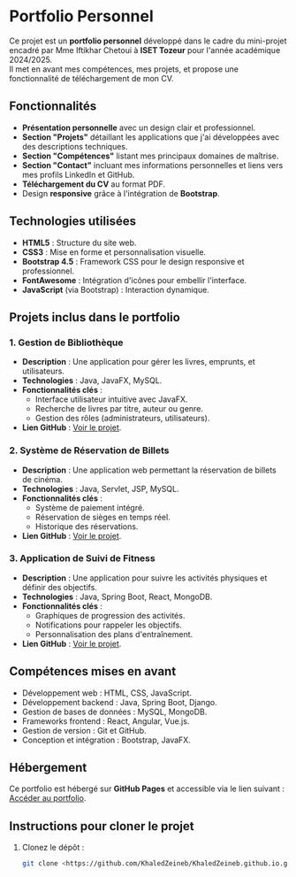 # Portfolio Personnel

Ce projet est un **portfolio personnel** développé dans le cadre du mini-projet encadré par Mme Iftikhar Chetoui à **ISET Tozeur** pour l'année académique 2024/2025.  
Il met en avant mes compétences, mes projets, et propose une fonctionnalité de téléchargement de mon CV.

## Fonctionnalités
- **Présentation personnelle** avec un design clair et professionnel.
- **Section "Projets"** détaillant les applications que j'ai développées avec des descriptions techniques.
- **Section "Compétences"** listant mes principaux domaines de maîtrise.
- **Section "Contact"** incluant mes informations personnelles et liens vers mes profils LinkedIn et GitHub.
- **Téléchargement du CV** au format PDF.
- Design **responsive** grâce à l'intégration de **Bootstrap**.

## Technologies utilisées
- **HTML5** : Structure du site web.
- **CSS3** : Mise en forme et personnalisation visuelle.
- **Bootstrap 4.5** : Framework CSS pour le design responsive et professionnel.
- **FontAwesome** : Intégration d'icônes pour embellir l'interface.
- **JavaScript** (via Bootstrap) : Interaction dynamique.

## Projets inclus dans le portfolio
### 1. **Gestion de Bibliothèque**
- **Description** : Une application pour gérer les livres, emprunts, et utilisateurs.
- **Technologies** : Java, JavaFX, MySQL.
- **Fonctionnalités clés** :
  - Interface utilisateur intuitive avec JavaFX.
  - Recherche de livres par titre, auteur ou genre.
  - Gestion des rôles (administrateurs, utilisateurs).
- **Lien GitHub** : [Voir le projet](https://github.com/KhaledZeineb/KhaledZeineb.github.io.git).

### 2. **Système de Réservation de Billets**
- **Description** : Une application web permettant la réservation de billets de cinéma.
- **Technologies** : Java, Servlet, JSP, MySQL.
- **Fonctionnalités clés** :
  - Système de paiement intégré.
  - Réservation de sièges en temps réel.
  - Historique des réservations.
- **Lien GitHub** : [Voir le projet](https://github.com/KhaledZeineb/KhaledZeineb.github.io.git).

### 3. **Application de Suivi de Fitness**
- **Description** : Une application pour suivre les activités physiques et définir des objectifs.
- **Technologies** : Java, Spring Boot, React, MongoDB.
- **Fonctionnalités clés** :
  - Graphiques de progression des activités.
  - Notifications pour rappeler les objectifs.
  - Personnalisation des plans d'entraînement.
- **Lien GitHub** : [Voir le projet](https://github.com/KhaledZeineb/KhaledZeineb.github.io.git).

## Compétences mises en avant
- Développement web : HTML, CSS, JavaScript.
- Développement backend : Java, Spring Boot, Django.
- Gestion de bases de données : MySQL, MongoDB.
- Frameworks frontend : React, Angular, Vue.js.
- Gestion de version : Git et GitHub.
- Conception et intégration : Bootstrap, JavaFX.

## Hébergement
Ce portfolio est hébergé sur **GitHub Pages** et accessible via le lien suivant :  
[Accéder au portfolio](https://khaledzeineb.github.io/).

## Instructions pour cloner le projet
1. Clonez le dépôt :
   ```bash
   git clone <https://github.com/KhaledZeineb/KhaledZeineb.github.io.git>
